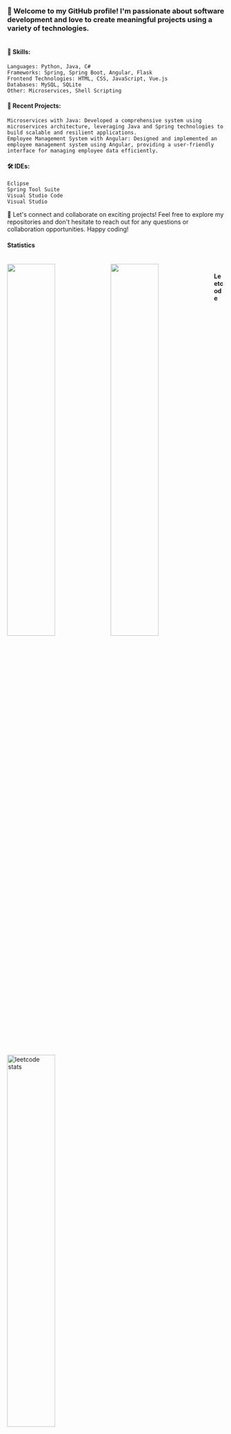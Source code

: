 <h3>👋 Welcome to my GitHub profile! I'm passionate about software development and love to create meaningful projects using a variety of technologies.</h3>

<p align="left"> <img src="https://komarev.com/ghpvc/?username=chinmaytripathi&label=Profile%20views&color=0e75b6&style=flat" alt="" /> </p>

<h4>🚀<strong> Skills:</h4></strong>

    Languages: Python, Java, C#
    Frameworks: Spring, Spring Boot, Angular, Flask
    Frontend Technologies: HTML, CSS, JavaScript, Vue.js
    Databases: MySQL, SQLite
    Other: Microservices, Shell Scripting

<h4>💼 <strong>Recent Projects:</strong></h4>

    Microservices with Java: Developed a comprehensive system using microservices architecture, leveraging Java and Spring technologies to build scalable and resilient applications.
    Employee Management System with Angular: Designed and implemented an employee management system using Angular, providing a user-friendly interface for managing employee data efficiently.

<h4>🛠️ <strong>IDEs:</strong></h4>

    Eclipse
    Spring Tool Suite
    Visual Studio Code
    Visual Studio

🌟 Let's connect and collaborate on exciting projects! Feel free to explore my repositories and don't hesitate to reach out for any questions or collaboration opportunities. Happy coding! 
<br/>
<h4><strong>Statistics</strong></h4>
<br/>
<img align="left" width="47%" src="https://github-readme-stats.vercel.app/api?username=chinmaytripathi&show_icons=true&theme=radical"/>

<img align="left" width="47%" src="https://github-readme-stats.vercel.app/api/top-langs/?username=chinmaytripathi&layout=compact"/>

<summary><h4>Leetcode</h4></summary>
  <a href="https://leetcode.com/coolchinmaytripathi/">
    <img width="47%" src="https://leetcard.jacoblin.cool/coolchinmaytripathi?font=milonga&theme=dark"" alt="leetcode stats"/>
  </a>

<strong>Skills</strong>
<p align="left">
  <img src="https://img.shields.io/badge/C%23-239120?style=for-the-badge&logo=csharp&logoColor=white"/>
  
  <img src="https://img.shields.io/badge/Python-FFD43B?style=for-the-badge&logo=python&logoColor=blue"/>
  <img src="https://img.shields.io/badge/C%2B%2B-00599C?style=for-the-badge&logo=c%2B%2B&logoColor=white"/>
  <img src="https://img.shields.io/badge/Spring-6DB33F?style=for-the-badge&logo=spring&logoColor=white"/>
  <img src="https://img.shields.io/badge/Spring_Boot-F2F4F9?style=for-the-badge&logo=spring-boot"/>
  <img src="https://img.shields.io/badge/Postman-FF6C37?style=for-the-badge&logo=Postman&logoColor=white"/>
  <img src="https://img.shields.io/badge/Flask-000000?style=for-the-badge&logo=flask&logoColor=white"/>
  <img src="https://img.shields.io/badge/Sqlite-003B57?style=for-the-badge&logo=sqlite&logoColor=white"/>
  <img src="https://img.shields.io/badge/MySQL-005C84?style=for-the-badge&logo=mysql&logoColor=white"/>
  <img src="https://img.shields.io/badge/Shell_Script-121011?style=for-the-badge&logo=gnu-bash&logoColor=white"/>
  <img src="https://img.shields.io/badge/Numpy-777BB4?style=for-the-badge&logo=numpy&logoColor=white"/>
  <img src="https://img.shields.io/badge/Pandas-2C2D72?style=for-the-badge&logo=pandas&logoColor=white"/>
   <img src="https://img.shields.io/badge/Angular-DD0031?style=for-the-badge&logo=angular&logoColor=white"/>
  <img src="https://img.shields.io/badge/Vue%20js-35495E?style=for-the-badge&logo=vuedotjs&logoColor=4FC08D"/>
  <img src="https://img.shields.io/badge/JavaScript-323330?style=for-the-badge&logo=javascript&logoColor=F7DF1E"/>
  <img src="https://img.shields.io/badge/HTML5-E34F26?style=for-the-badge&logo=html5&logoColor=white"/>
  <img src="https://img.shields.io/badge/CSS3-1572B6?style=for-the-badge&logo=css3&logoColor=white" />
  <img src="https://img.shields.io/badge/Eclipse-2C2255?style=for-the-badge&logo=eclipse&logoColor=white"/>
  <img src="https://img.shields.io/badge/Visual_Studio-5C2D91?style=for-the-badge&logo=visual%20studio&logoColor=white"/>
  <img src="https://img.shields.io/badge/Visual_Studio_Code-0078D4?style=for-the-badge&logo=visual%20studio%20code&logoColor=white"/>
</p>
<!--
**chinmaytripathi/chinmaytripathi** is a ✨ _special_ ✨ repository because its `README.md` (this file) appears on your GitHub profile.

Here are some ideas to get you started:

- 🔭 I’m currently working on ...
- 🌱 I’m currently learning ...
- 👯 I’m looking to collaborate on ...
- 🤔 I’m looking for help with ...
- 💬 Ask me about ...
- 📫 How to reach me: ...
- 😄 Pronouns: ...
- ⚡ Fun fact: ...
-->
